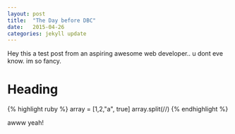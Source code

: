 ```yaml
---
layout: post
title:  "The Day before DBC"
date:   2015-04-26
categories: jekyll update
---
```


Hey this a test post from an aspiring awesome web developer.. u dont eve know. im so fancy.

<h1> Heading </h1>

{% highlight ruby %}
array = [1,2,"a", true]
array.split(//)
{% endhighlight %}

awww yeah!